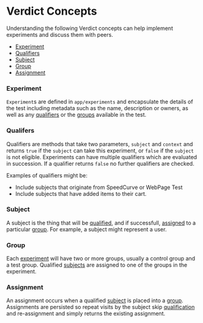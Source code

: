 # Verdict Concepts

Understanding the following Verdict concepts can help implement experiments and discuss them with peers.

- [Experiment](#experiment)
- [Qualifiers](#qualifiers)
- [Subject](#subject)
- [Group](#group)
- [Assignment](#assignment)

### Experiment

`Experiment`s are defined in `app/experiments` and encapsulate the details of the test including metadata such as the name, description or owners, as well as any [qualifiers](#qualifiers) or the [groups](#groups) available in the test.

### Qualifers

Qualifiers are methods that take two parameters, `subject` and `context` and returns `true` if the `subject` can take this experiment, or `false` if the `subject` is not eligible. Experiments can have multiple qualifiers which are evaluated in succession. If a qualifier returns `false` no further qualifiers are checked.

Examples of qualifiers might be:

- Include subjects that originate from SpeedCurve or WebPage Test
- Include subjects that have added items to their cart.

### Subject

A subject is the thing that will be [qualified](#qualifiers), and if successfull, [assigned](#assignment) to a particular [group](#group). For example, a subject might represent a user.

### Group

Each [experiment](#experiment) will have two or more groups, usually a control group and a test group. Qualified [subjects](#subject) are assigned to one of the groups in the experiment.

### Assignment

An assignment occurs when a qualified [subject](#subject) is placed into a [group](#group). Assignments are persisted so repeat visits by the subject skip [qualification](#qualifiers) and re-assignment and simply returns the existing assignment.
